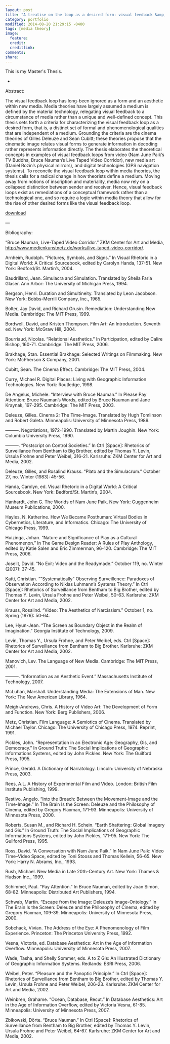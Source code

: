 ```yaml
---
layout: post
title: "A treatise on the loop as a desired form: visual feedback &amp; relational new media"
category: portfolio
modified: 2014-08-20 21:29:15 -0400
tags: [media theory]
image:
  feature: 
  credit: 
  creditlink: 
comments: 
share: 
---
```


This is my Master's Thesis.

-

Abstract:

The visual feedback loop has long-been ignored as a form and an aesthetic within new media. Media theories have largely assumed a medium is defined by the material technology, relegating visual feedback to a circumstance of media rather than a unique and well-defined concept. This thesis sets forth a criteria for characterizing the visual feedback loop as a desired form, that is, a distinct set of formal and phenomenological qualities that are independent of a medium. Grounding the criteria are the cinema theories of Gilles Deleuze and Sean Cubitt; these theories propose that the cinematic image relates visual forms to generate information in decoding rather represents information directly. The thesis elaborates the theoretical concepts in examples of visual feedback loops from video (Nam June Paik’s TV Buddha, Bruce Nauman’s Live Taped Video Corridor), new media art (Daniel Rozin’s physical mirrors), and digital technologies (GPS navigation systems). To reconcile the visual feedback loop within media theories, the thesis calls for a radical change in how theorists define a medium. Moving away from notions of inscription and materiality, media now rely on a collapsed distinction between sender and receiver. Hence, visual feedback loops exist as remediations of a conceptual framework rather than a technological one, and so require a logic within media theory that allow for the rise of other desired forms like the visual feedback loop.

[download](/images/loop/lodato_thomas_j_201005_mast.pdf)

—

Bibliography:

“Bruce Nauman, Live-Taped Video Corridor.” ZKM Center for Art and Media, http://www.medienkunstnetz.de/works/live-taped-video-corridor/.

Arnheim, Rudolph. “Pictures, Symbols, and Signs.” In Visual Rhetoric in a Digital World: A Critical Sourcebook, edited by Carolyn Handa, 137-51. New York: Bedford/St. Martin’s, 2004.

Baudrillard, Jean. Simulacra and Simulation. Translated by Sheila Faria Glaser. Ann Arbor: The University of Michigan Press, 1994.

Bergson, Henri. Duration and Simultineity. Translated by Leon Jacobson. New York: Bobbs-Merrill Company, Inc., 1965.

Bolter, Jay David, and Richard Grusin. Remediation: Understanding New Media. Cambridge: The MIT Press, 1999.

Bordwell, David, and Kristen Thompson. Film Art: An Introduction. Seventh ed. New York: McGraw Hill, 2004.

Bourriaud, Nicolas. “Relational Aesthetics.” In Participation, edited by Calire Bishop, 160-71. Cambridge: The MIT Press, 2006.

Brakhage, Stan. Essential Brakhage: Selected Writings on Filmmaking. New York: McPherson & Company, 2001.

Cubitt, Sean. The Cinema Effect. Cambridge: The MIT Press, 2004.

Curry, Michael R. Digital Places: Living with Geographic Information Technologies. New York: Routledge, 1998.

De Angelus, Michele. “Interview with Bruce Nauman.” In Please Pay Attention: Bruce Nauman’s Words, edited by Bruce Nauman and Jane Kraynak, 197-295. Cambridge: The MIT Press, 2003.

Deleuze, Gilles. Cinema 2: The Time-Image. Translated by Hugh Tomlinson and Robert Galeta. Minneapolis: University of Minnesota Press, 1989.

———. Negotiations, 1972-1990. Translated by Martin Joughin. New York: Columbia University Press, 1990.

———. “Postscript on Control Societies.” In Ctrl [Space]: Rhetorics of Surveillance from Bentham to Big Brother, edited by Thomas Y. Levin, Ursula Frohne and Peter Weibel, 316-21. Karlsruhe: ZKM Center for Art and Media, 2002.

Deleuze, Gilles, and Rosalind Krauss. “Plato and the Simulacrum.” October 27, no. Winter (1983): 45-56.

Handa, Carolyn, ed. Visual Rhetoric in a Digital World: A Critical Sourcebook. New York: Bedford/St. Martin’s, 2004.

Hanhardt, John G. The Worlds of Nam June Paik. New York: Guggenheim Museum Publications, 2000.

Hayles, N. Katherine. How We Became Posthuman: Virtual Bodies in Cybernetics, Literature, and Informatics. Chicago: The University of Chicago Press, 1999.

Huizinga, Johan. “Nature and Significance of Play as a Cultural Phenomenon.” In The Game Design Reader: A Rules of Play Anthology, edited by Katie Salen and Eric Zimmerman, 96-120. Cambridge: The MIT Press, 2006.

Joselit, David. “No Exit: Video and the Readymade.” October 119, no. Winter (2007): 37-45.

Katti, Christian. “”Systematically” Observing Surveillence: Paradoxes of Observation According to Niklas Luhmann’s Systems Theory.” In Ctrl [Space]: Rhetorics of Surveillance from Bentham to Big Brother, edited by Thomas Y. Levin, Ursula Frohne and Peter Weibel, 50-63. Karlsruhe: ZKM Center for Art and Media, 2002.

Krauss, Rosalind. “Video: The Aesthetics of Narcissism.” October 1, no. Spring (1976): 50-64.

Lee, Hyun-Jean. “The Screen as Boundary Object in the Realm of Imagination.” Georgia Institute of Technology, 2009.

Levin, Thomas Y., Ursula Frohne, and Peter Weibel, eds. Ctrl [Space]: Rhetorics of Surveillance from Bentham to Big Brother. Karlsruhe: ZKM Center for Art and Media, 2002.

Manovich, Lev. The Language of New Media. Cambridge: The MIT Press, 2001.

———. “Information as an Aesthetic Event.” Massachusetts Institute of Technology, 2007.

McLuhan, Marshall. Understanding Media: The Extensions of Man. New York: The New American Library, 1964.

Meigh-Andrews, Chris. A History of Video Art: The Development of Form and Function. New York: Berg Publishers, 2006.

Metz, Christian. Film Language: A Semiotics of Cinema. Translated by Michael Taylor. Chicago: The University of Chicago Press, 1974. Reprint, 1991.

Pickles, John. “Representation in an Electronic Age: Geography, Gis, and Democracy.” In Ground Truth: The Social Implications of Geographic Informations Systems, edited by John Pickles. New York: The Guilford Press, 1995.

Prince, Gerald. A Dictionary of Narratology. Lincoln: University of Nebraska Press, 2003.

Rees, A.L. A History of Experimental Film and Video. London: British Film Institute Publishing, 1999.

Restivo, Angelo. “Into the Breach: Between the Movement-Image and the Time-Image.” In The Brain Is the Screen: Deleuze and the Philosophy of Cinema, edited by Gregory Flaxman, 171-93. Minneapolis: University of Minnesota Press, 2000.

Roberts, Susan M., and Richard H. Schein. “Earth Shattering: Global Imagery and Gis.” In Ground Truth: The Social Implications of Geographic Informations Systems, edited by John Pickles, 171-95. New York: The Guilford Press, 1995.

Ross, David. “A Conversation with Nam June Paik.” In Nam June Paik: Video Time–Video Space, edited by Toni Stooss and Thomas Kellein, 56-65. New York: Harry N. Abrams, Inc., 1993.

Rush, Michael. New Media in Late 20th-Century Art. New York: Thames & Hudson Inc., 1999.

Schimmel, Paul. “Pay Attention.” In Bruce Nauman, edited by Joan Simon, 68-82. Minneapolis: Distributed Art Publishers, 1994.

Schwab, Martin. “Escape from the Image: Deleuze’s Image-Ontology.” In The Brain Is the Screen: Deleuze and the Philosophy of Cinema, edited by Gregory Flaxman, 109-39. Minneapolis: University of Minnesota Press, 2000.

Sobchack, Vivian. The Address of the Eye: A Phenomenology of Film Experience. Princeton: The Princeton University Press, 1992.

Vesna, Victoria, ed. Database Aesthetics: Art in the Age of Information Overflow. Minneapolis: University of Minnesota Press, 2007.

Wade, Tasha, and Shelly Sommer, eds. A to Z Gis: An Illustrated Dictionary of Geographic Information Systems. Redlands: ESRI Press, 2006.

Weibel, Peter. “Pleasure and the Panoptic Principle.” In Ctrl [Space]: Rhetorics of Surveillance from Bentham to Big Brother, edited by Thomas Y. Levin, Ursula Frohne and Peter Weibel, 206-23. Karlsruhe: ZKM Center for Art and Media, 2002.

Weinbren, Grahame. “Ocean, Database, Recut.” In Database Aesthetics: Art in the Age of Information Overflow, edited by Victoria Vesna, 61-85. Minneapolis: University of Minnesota Press, 2007.

Zbikowski, Dörte. “Bruce Nauman.” In Ctrl [Space]: Rhetorics of Surveillance from Bentham to Big Brother, edited by Thomas Y. Levin, Ursula Frohne and Peter Weibel, 64-67. Karlsruhe: ZKM Center for Art and Media, 2002.